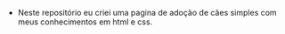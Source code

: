 - Neste repositório eu criei uma pagina de adoção de cães simples com meus conhecimentos em html e css.
